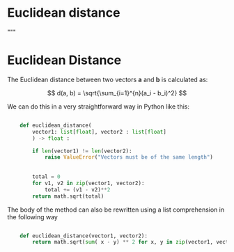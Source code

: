 # Euclidean distance 

"""
# Euclidean Distance

The Euclidean distance between two vectors **a** and **b** is calculated as:

$$
d(a, b) = \sqrt{\sum_{i=1}^{n}(a_i - b_i)^2}
$$


We can do this in a very straightforward way in Python like this: 

```python

    def euclidean_distance(
        vector1: list[float], vector2 : list[float]
        ) -> float :

        if len(vector1) != len(vector2):
            raise ValueError("Vectors must be of the same length")
            
        
        total = 0 
        for v1, v2 in zip(vector1, vector2): 
            total += (v1 - v2)**2
        return math.sqrt(total)

```


The body of the method can also be rewritten using a list comprehension in the following way 

```python

    def euclidean_distance(vector1, vector2): 
        return math.sqrt(sum( x - y) ** 2 for x, y in zip(vector1, vector2))
```